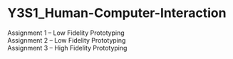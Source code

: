 # Y3S1_Human-Computer-Interaction
Assignment 1 – Low Fidelity Prototyping   
Assignment 2 – Low Fidelity Prototyping  
Assignment 3 – High Fidelity Prototyping
